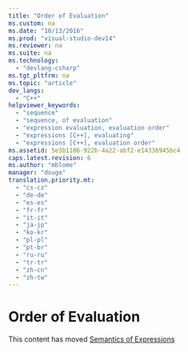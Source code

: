 ```yaml
---
title: "Order of Evaluation"
ms.custom: na
ms.date: "10/13/2016"
ms.prod: "visual-studio-dev14"
ms.reviewer: na
ms.suite: na
ms.technology: 
  - "devlang-csharp"
ms.tgt_pltfrm: na
ms.topic: "article"
dev_langs: 
  - "C++"
helpviewer_keywords: 
  - "sequence"
  - "sequence, of evaluation"
  - "expression evaluation, evaluation order"
  - "expressions [C++], evaluating"
  - "expressions [C++], evaluation order"
ms.assetid: 5e3b1106-922b-4a22-abf2-e14336945bc4
caps.latest.revision: 6
ms.author: "mblome"
manager: "douge"
translation.priority.mt: 
  - "cs-cz"
  - "de-de"
  - "es-es"
  - "fr-fr"
  - "it-it"
  - "ja-jp"
  - "ko-kr"
  - "pl-pl"
  - "pt-br"
  - "ru-ru"
  - "tr-tr"
  - "zh-cn"
  - "zh-tw"
---
```

# Order of Evaluation
This content has moved [Semantics of Expressions](../Topic/Semantics%20of%20Expressions.md)